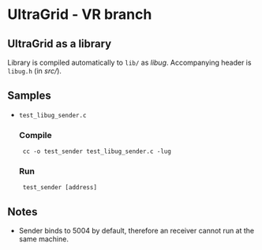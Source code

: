 UltraGrid - VR branch
=====================

UltraGrid as a library
----------------------
Library is compiled automatically to `lib/` as _libug_. Accompanying
header is `libug.h` (in _src/_).

## Samples
* `test_libug_sender.c`

   ### Compile

       cc -o test_sender test_libug_sender.c -lug

   ### Run

       test_sender [address]

## Notes

* Sender binds to 5004 by default, therefore an receiver cannot run at the same machine.

